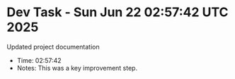 # Dev Task - Sun Jun 22 02:57:42 UTC 2025
Updated project documentation
- Time: 02:57:42
- Notes: This was a key improvement step.
